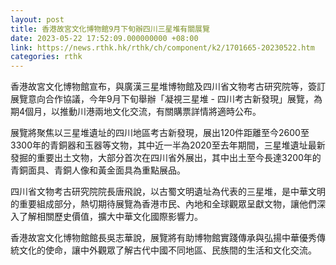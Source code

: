 ```yaml
---
layout: post
title: 香港故宮文化博物館9月下旬辦四川三星堆有關展覽
date: 2023-05-22 17:52:09.000000000 +08:00
link: https://news.rthk.hk/rthk/ch/component/k2/1701665-20230522.htm
categories: rthk
---
```


香港故宮文化博物館宣布，與廣漢三星堆博物館及四川省文物考古研究院等，簽訂展覽意向合作協議，今年9月下旬舉辦「凝視三星堆 - 四川考古新發現」展覽，為期4個月，以推動川港兩地文化交流，有關購票詳情將適時公布。

展覽將聚焦以三星堆遺址的四川地區考古新發現，展出120件距離至今2600至3300年的青銅器和玉器等文物，其中近一半為2020至去年期間，三星堆遺址最新發掘的重要出土文物，大部分首次在四川省外展出，其中出土至今長達3200年的青銅面具、青銅人像和黃金面具為重點展品。

四川省文物考古研究院院長唐飛說，以古蜀文明遺址為代表的三星堆，是中華文明的重要組成部分，熱切期待展覽為香港市民、內地和全球觀眾呈獻文物，讓他們深入了解相關歷史價值，擴大中華文化國際影響力。

香港故宮文化博物館館長吳志華說，展覽將有助博物館實踐傳承與弘揚中華優秀傳統文化的使命，讓中外觀眾了解古代中國不同地區、民族間的生活和文化交流。
